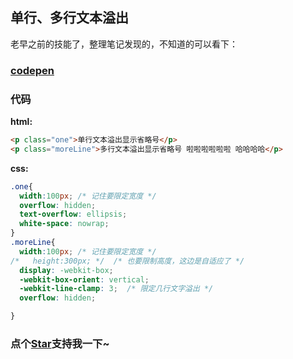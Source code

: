## 单行、多行文本溢出

老早之前的技能了，整理笔记发现的，不知道的可以看下：

### [codepen](https://codepen.io/OBKoro1/pen/aPBBvM)

### 代码

**html:**

```html
<p class="one">单行文本溢出显示省略号</p>
<p class="moreLine">多行文本溢出显示省略号 啦啦啦啦啦啦 哈哈哈哈</p>
```

**css:**

```css
.one{
  width:100px; /* 记住要限定宽度 */
  overflow: hidden;
  text-overflow: ellipsis;
  white-space: nowrap;
}
.moreLine{
  width:100px; /* 记住要限定宽度 */
/*   height:300px; */  /* 也要限制高度，这边是自适应了 */
  display: -webkit-box;
  -webkit-box-orient: vertical;
  -webkit-line-clamp: 3;  /* 限定几行文字溢出 */
  overflow: hidden;

}
```
<!-- 特殊字符串：用于修改/删除markdown的结尾提示语-OBKoro1 -->
### 点个[Star](https://github.com/OBKoro1/codeBlack)支持我一下~

<!-- '特殊字符串：用于删除编译后的issue组件-OBKoro1 -->
<!-- more -->
<comment-comment/>
